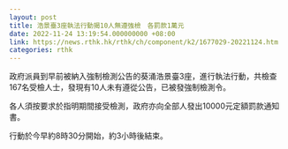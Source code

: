 ```yaml
---
layout: post
title: 浩景臺3座執法行動揭10人無遵強檢　各罰款1萬元
date: 2022-11-24 13:19:54.000000000 +08:00
link: https://news.rthk.hk/rthk/ch/component/k2/1677029-20221124.htm
categories: rthk
---
```


政府派員到早前被納入強制檢測公告的葵涌浩景臺3座，進行執法行動，共檢查167名受檢人士，發現有10人未有遵從公告，已被發強制檢測令。

各人須按要求於指明期間接受檢測，政府亦向全部人發出10000元定額罰款通知書。

行動於今早約8時30分開始，約3小時後結束。
